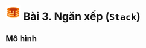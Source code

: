 # <img src="https://raw.githubusercontent.com/Zenfection/Image/master/2020/12/16-23-17-18-icons8-pancake.png" width="40"> Bài 3. Ngăn xếp (`Stack`)

## Mô hình 

<div class="videoZen">

</div>
